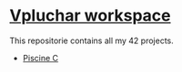 # [Vpluchar workspace](https://github.com/kiezmor/42BLBLBLBLBLBLBLBL)

This repositorie contains all my 42 projects.

* [Piscine C](/42piscinec)